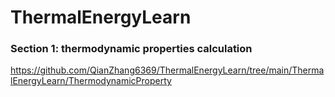 # ThermalEnergyLearn

### Section 1: thermodynamic properties calculation
https://github.com/QianZhang6369/ThermalEnergyLearn/tree/main/ThermalEnergyLearn/ThermodynamicProperty



